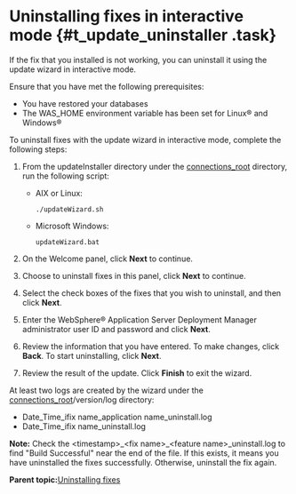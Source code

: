 # Uninstalling fixes in interactive mode {#t_update_uninstaller .task}

If the fix that you installed is not working, you can uninstall it using the update wizard in interactive mode.

Ensure that you have met the following prerequisites:

-   You have restored your databases
-   The WAS\_HOME environment variable has been set for Linux® and Windows®

To uninstall fixes with the update wizard in interactive mode, complete the following steps:

1.  From the updateInstaller directory under the [connections\_root](../plan/i_ovr_r_directory_conventions.md) directory, run the following script:

    -   AIX or Linux:

        ```
        ./updateWizard.sh
        ```

    -   Microsoft Windows:

        ```
        updateWizard.bat
        ```

2.  On the Welcome panel, click **Next** to continue.

3.  Choose to uninstall fixes in this panel, click **Next** to continue.

4.  Select the check boxes of the fixes that you wish to uninstall, and then click **Next**.

5.  Enter the WebSphere® Application Server Deployment Manager administrator user ID and password and click **Next**.

6.  Review the information that you have entered. To make changes, click **Back**. To start uninstalling, click **Next**.

7.  Review the result of the update. Click **Finish** to exit the wizard.


At least two logs are created by the wizard under the [connections\_root](../plan/i_ovr_r_directory_conventions.md)/version/log directory:

-   Date\_Time\_ifix name\_application name\_uninstall.log
-   Date\_Time\_ifix name\_uninstall.log

**Note:** Check the <timestamp\>\_<fix name\>\_<feature name\>\_uninstall.log to find "Build Successful" near the end of the file. If this exists, it means you have uninstalled the fixes successfully. Otherwise, uninstall the fix again.

**Parent topic:**[Uninstalling fixes](../migrate/c_update_uninstall.md)

